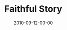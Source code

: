 ---
layout: message
category: message
series: "The Faithful"
title: "Faithful Story"
date: 2010-09-12-00-00
message_id: 637
audio: "http://s3.amazonaws.com/crossroadsaudiomessages/thefaithful05.mp3"
audio-duration: "37:48"
program: "http://s3.amazonaws.com/crossroads-media/media/legacy/documents/09_11-12_10Program.pdf"
description: "Brian talks about what it looks like to be faithful in your profession."
video: "https://s3.amazonaws.com/crossroadsvideomessages/thefaithful05.mp4"
video-duration: "37:52"
video-image: "http://s3.amazonaws.com/crossroads-media/images/legacy/content/TheFaithful05_still.jpg"
explicit: "N"
---